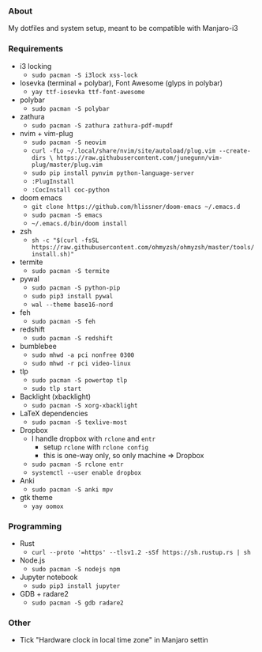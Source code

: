 ### About
My dotfiles and system setup, meant to be compatible with Manjaro-i3
### Requirements
- i3 locking
    - `sudo pacman -S i3lock xss-lock`
- Iosevka (terminal + polybar), Font Awesome (glyps in polybar)
    - `yay ttf-iosevka ttf-font-awesome`
- polybar
    - `sudo pacman -S polybar`
- zathura
    - `sudo pacman -S zathura zathura-pdf-mupdf`
- nvim + vim-plug
    - `sudo pacman -S neovim`
    - `curl -fLo ~/.local/share/nvim/site/autoload/plug.vim --create-dirs \
    https://raw.githubusercontent.com/junegunn/vim-plug/master/plug.vim`
    - `sudo pip install pynvim python-language-server`
    - `:PlugInstall`
    - `:CocInstall coc-python`
- doom emacs
    - `git clone https://github.com/hlissner/doom-emacs ~/.emacs.d`
    - `sudo pacman -S emacs`
    - `~/.emacs.d/bin/doom install`
- zsh
    - `sh -c "$(curl -fsSL https://raw.githubusercontent.com/ohmyzsh/ohmyzsh/master/tools/install.sh)"`
- termite
    - `sudo pacman -S termite`
- pywal
    - `sudo pacman -S python-pip`
    - `sudo pip3 install pywal`
    - `wal --theme base16-nord`
- feh
    - `sudo pacman -S feh`
- redshift
    - `sudo pacman -S redshift`
- bumblebee
    - `sudo mhwd -a pci nonfree 0300`
    - `sudo mhwd -r pci video-linux`
- tlp
    - `sudo pacman -S powertop tlp`
    - `sudo tlp start`
- Backlight (xbacklight)
    - `sudo pacman -S xorg-xbacklight`
- LaTeX dependencies
    - `sudo pacman -S texlive-most`
- Dropbox
    - I handle dropbox with `rclone` and `entr`
      - setup `rclone` with `rclone config`
      - this is one-way only, so only machine => Dropbox
    - `sudo pacman -S rclone entr`
    - `systemctl --user enable dropbox`
- Anki
    - `sudo pacman -S anki mpv`
- gtk theme
    - `yay oomox`

### Programming
- Rust
    - `curl --proto '=https' --tlsv1.2 -sSf https://sh.rustup.rs | sh`
- Node.js
    - `sudo pacman -S nodejs npm`
- Jupyter notebook
    - `sudo pip3 install jupyter`
- GDB + radare2
    - `sudo pacman -S gdb radare2`

### Other
- Tick "Hardware clock in local time zone" in Manjaro settin
